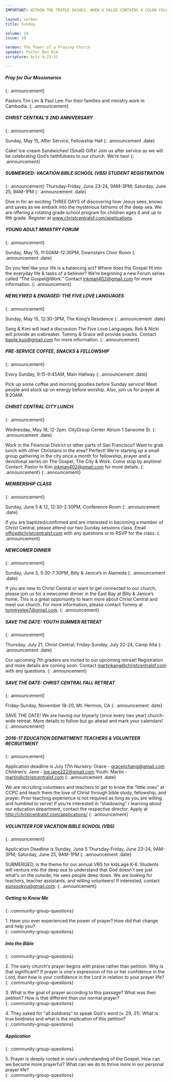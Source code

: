 ```yaml
--- 
IMPORTANT: WITHIN THE TRIPLE DASHES, WHEN A VALUE CONTAINS A COLON FOLLOWED BY A SPACE, YOU MUST USE &#58; INSTEAD OF THE COLON

layout: sermon
title: Sunday

volume: 24
issue: 20

sermon: The Power of a Praying Church
speaker: Pastor Ben Kim
scripture: Acts 4:23-31

---
```


##### Pray for Our Missionaries
{: .announcement}

Pastors Tim Lim & Paul Lee: For their families and ministry work in Cambodia.
{: .announcement}

##### CHRIST CENTRAL’S 2ND ANNIVERSARY
{: .announcement}

Sunday, May 15, After Service, Fellowship Hall 
{: .announcement .date}

Cake! Ice-cream Sandwiches! (Small) Gifts! Join us after service as we will be celebrating God’s faithfulness to our church. We’re two!
{: .announcement}

##### SUBMERGED: VACATION BIBLE SCHOOL (VBS)  STUDENT REGISTRATION
{: .announcement}
Thursday-Friday, June 23-24, 9AM-3PM; Saturday, June 25, 9AM-1PM
{: .announcement .date}

Dive in for an exciting THREE DAYS of discovering how Jesus sees, knows and saves as we embark into the mysterious fathoms of the deep sea. We are offering a rotating grade school program for children ages 4 and up to 6th grade. Register at www.christcentralsf.com/applications.
##### YOUNG ADULT MINISTRY FORUM
{: .announcement}

Sunday, May 15, 11:50AM-12:30PM, Downstairs Choir Room
{: .announcement .date}

Do you feel like your life is a balancing act? Where does the Gospel fit into the everyday life & tasks of a believer? We’re beginning a new Forum series called “The Gospel@Work.” Contact inkman402@gmail.com for more information.
{: .announcement}
##### NEWLYWED & ENGAGED: THE FIVE LOVE LANGUAGES
{: .announcement}

Sunday, May 15, 12:30-3PM, The Kong’s Residence
{: .announcement .date}

Sang & Kimi will lead a discussion The Five Love Languages. Rob & Nicki will provide an icebreaker. Tommy & Grace will provide snacks. Contact basile.kuo@gmail.com for more information.
{: .announcement}
##### PRE-SERVICE COFFEE, SNACKS & FELLOWSHIP
{: .announcement}

Every Sunday, 9:15-9:45AM, Main Hallway
{: .announcement .date}

Pick up some coffee and morning goodies before Sunday service! Meet people and stock up on energy before worship. Also, join us for prayer at 9:20AM. 
##### CHRIST CENTRAL CITY LUNCH
{: .announcement}

Wednesday, May 18, 12-2pm. CityGroup Center Atrium 1 Sansome St.
{: .announcement .date}

Work in the Financial District or other parts of San Francisco? Want to grab lunch with other Christians in the area? Perfect! We're starting up a small group gathering in the city once a month for fellowship, prayer and a devotional series on The Gospel, The City & Work. Come stop by anytime! Contact: Pastor In Kim inkman402@gmail.com for more details.
{: .announcement} 
{: .announcement}
##### MEMBERSHIP CLASS
{: .announcement}

Sunday, June 5 & 12, 12:30-2:30PM, Conference Room
{: .announcement .date}

If you are baptized/confirmed and are interested in becoming a member of Christ Central, please attend our two Sunday sessions class. Email office@christcentralsf.com with any questions or to RSVP for the class.
{: .announcement} 

##### NEWCOMER DINNER
{: .announcement}

Sunday, June 5, 5:30-7:30PM, Billy & Janice’s in Alameda
{: .announcement .date}

If you are new to Christ Central or want to get connected to our church, please join us for a newcomer dinner in the East Bay at Billy & Janice’s home. This is a great opportunity to learn more about Christ Central and meet our church. For more information, please contact Tommy at tommyelee7@gmail.com.
{: .announcement} 
##### SAVE THE DATE: YOUTH SUMMER RETREAT
{: .announcement}

Thursday, July 21, Christ Central; Friday-Sunday, July 22-24, Camp Alta
{: .announcement .date}

Our upcoming 7th graders are invited to our upcoming retreat! Registration and more details are coming soon. Contact martinkang@christcentralsf.com with any questions.
{: .announcement}  
##### SAVE THE DATE: CHRIST CENTRAL FALL RETREAT
{: .announcement}

Friday-Sunday, November 18-20, Mt. Hermon, CA
{: .announcement .date}

SAVE THE DATE! We are having our biyearly (once every two year) church-wide retreat. More details to follow but go ahead and mark your calendars!
{: .announcement}  
##### 2016-17 EDUCATION DEPARTMENT TEACHERS & VOLUNTEER RECRUITMENT
{: .announcement}

Application deadline is July 17th
Nursery: Grace - gracejichang@gmail.com
Children’s: Jane - lee.jane222@gmail.com
Youth: Martin - martin@christcentralsf.com
{: .announcement .date}

We are recruiting volunteers and teachers to get to know the “little ones” at CCPC and teach them the love of Christ through bible study, fellowship, and prayer. Prior teaching experience is not required as long as you are willing and humbled to serve!  If you’re interested in “shadowing” r learning about our education department, contact the respective director. Apply at http://christcentralsf.com/applications/ 
{: .announcement} 

##### VOLUNTEER FOR VACATION BIBLE SCHOOL (VBS)
{: .announcement}

Application Deadline is Sunday, June 5
Thursday-Friday, June 23-24, 9AM-3PM; Saturday, June 25, 9AM-1PM 
{: .announcement .date}

SUBMERGED, is the theme for our annual VBS for kids age K-6. Students will venture into the deep sea to understand that God doesn't see just what's on the outside; He sees people deep down. We are looking for teachers, teacher assistants, and willing volunteers! If interested, contact eunsookyu@gmail.com.
{: .announcement} 

##### Getting to Know Me
{: .community-group-questions}

1\.  Have you ever experienced the power of prayer? How did that change and help you?    
{: .community-group-questions}

##### Into the Bible
{: .community-group-questions}

2\.  The early church's prayer begins with praise rather than petition. Why is that significant? If prayer is one's expression of his or her confidence in the Lord, then how is your confidence in the Lord in relation to your prayer life?   
{: .community-group-questions}

3\.  What is the goal of prayer according to this passage?  What was their petition?  How is that different than our normal prayer?   
{: .community-group-questions}

4\.  They asked for "all boldness" to speak God's word (v. 29, 31). What is true boldness and what is the implication of this petition?  
{: .community-group-questions}

##### Application
{: .community-group-questions}

5\.  Prayer is deeply rooted in one's understanding of the Gospel. How can we become more prayerful? What can we do to thrive more in our personal prayer life?   
{: .community-group-questions}